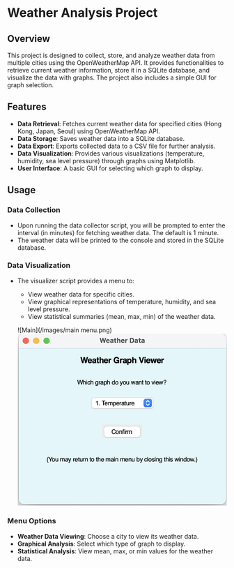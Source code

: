 # Weather Analysis Project

## Overview

This project is designed to collect, store, and analyze weather data from multiple cities using the OpenWeatherMap API. It provides functionalities to retrieve current weather information, store it in a SQLite database, and visualize the data with graphs. The project also includes a simple GUI for graph selection.

## Features

- **Data Retrieval**: Fetches current weather data for specified cities (Hong Kong, Japan, Seoul) using OpenWeatherMap API.
- **Data Storage**: Saves weather data into a SQLite database.
- **Data Export**: Exports collected data to a CSV file for further analysis.
- **Data Visualization**: Provides various visualizations (temperature, humidity, sea level pressure) through graphs using Matplotlib.
- **User Interface**: A basic GUI for selecting which graph to display.

## Usage

### Data Collection

- Upon running the data collector script, you will be prompted to enter the interval (in minutes) for fetching weather data. The default is 1 minute.
- The weather data will be printed to the console and stored in the SQLite database.

### Data Visualization

- The visualizer script provides a menu to:
  - View weather data for specific cities.
  - View graphical representations of temperature, humidity, and sea level pressure.
  - View statistical summaries (mean, max, min) of the weather data.

  ![Main](/images/main menu.png)
  ![GUI](/images/GUI.png)

### Menu Options

- **Weather Data Viewing**: Choose a city to view its weather data.
- **Graphical Analysis**: Select which type of graph to display.
- **Statistical Analysis**: View mean, max, or min values for the weather data.